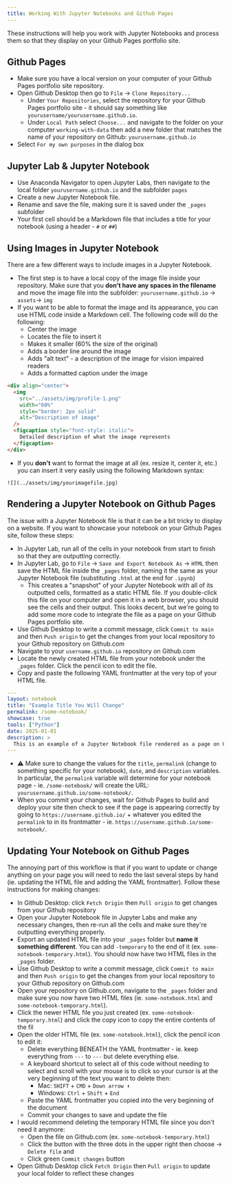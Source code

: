 ```yaml
---
title: Working With Jupyter Notebooks and Github Pages
---
```


These instructions will help you work with Jupyter Notebooks and process them so that they display on your Github Pages portfolio site.

## Github Pages

- Make sure you have a local version on your computer of your Github Pages portfolio site repository.
- Open Github Desktop then go to `File` -> `Clone Repository...`
  - Under `Your Repositories`, select the repository for your Github Pages portfolio site - it should say something like `yourusername/yourusername.github.io`.
  - Under `Local Path` select `Choose...` and navigate to the folder on your computer `working-with-data` then add a new folder that matches the name of your repository on Github: `yourusername.github.io`
- Select `For my own purposes` in the dialog box

## Jupyter Lab & Jupyter Notebook

- Use Anaconda Navigator to open Jupyter Labs, then navigate to the local folder `yourusername.github.io` and the subfolder `pages`
- Create a new Jupyter Notebook file.
- Rename and save the file, making sure it is saved under the `_pages` subfolder
- Your first cell should be a Markdown file that includes a title for your notebook (using a header - `#` or `##`)

## Using Images in Jupyter Notebook

There are a few different ways to include images in a Jupyter Notebook.

- The first step is to have a local copy of the image file inside your repository. Make sure that you **don't have any spaces in the filename** and move the image file into the subfolder: `yourusername.github.io` -> `assets`-> `img`
- If you want to be able to format the image and its appearance, you can use HTML code inside a Markdown cell. The following code will do the following:
  - Center the image
  - Locates the file to insert it
  - Makes it smaller (60% the size of the original)
  - Adds a border line around the image
  - Adds "alt text" - a description of the image for vision impaired readers
  - Adds a formatted caption under the image

```html
<div align="center">
  <img
    src="../assets/img/profile-1.png"
    width="60%"
    style="border: 2px solid"
    alt="Description of image"
  />
  <figcaption style="font-style: italic">
    Detailed description of what the image represents
  </figcaption>
</div>
```

- If you **don't** want to format the image at all (ex. resize it, center it, etc.) you can insert it very easily using the following Markdown syntax:

```
![](../assets/img/yourimagefile.jpg)
```

## Rendering a Jupyter Notebook on Github Pages

The issue with a Jupyter Notebook file is that it can be a bit tricky to display on a website. If you want to showcase your notebook on your Github Pages site, follow these steps:

- In Jupyter Lab, run all of the cells in your notebook from start to finish so that they are outputting correctly.
- In Jupyter Lab, go to `File` -> `Save and Export Notebook As` -> `HTML` then save the HTML file inside the `_pages` folder, naming it the same as your Jupyter Notebook file (substituting `.html` at the end for `.ipynb`)
  - This creates a "snapshot" of your Jupyter Notebook with all of its outputted cells, formatted as a static HTML file. If you double-click this file on your computer and open it in a web browser, you should see the cells and their output. This looks decent, but we're going to add some more code to integrate the file as a page on your Github Pages portfolio site.
- Use Github Desktop to write a commit message, click `Commit to main` and then `Push origin` to get the changes from your local repository to your Github repository on Github.com
- Navigate to your `username.github.io` repository on Github.com
- Locate the newly created HTML file from your notebook under the `_pages` folder. Click the pencil icon to edit the file.
- Copy and paste the following YAML frontmatter at the very top of your HTML file.

```yaml
---
layout: notebook
title: "Example Title You Will Change"
permalink: /some-notebook/
showcase: true
tools: ["Python"]
date: 2025-01-01
description: >
  This is an example of a Jupyter Notebook file rendered as a page on Github Pages.
---
```

- ⚠️ Make sure to change the values for the `title`, `permalink` (change to something specific for your notebook), `date`, and `description` variables. In particular, the `permalink` variable will determine for your notebook page - ie. `/some-notebook/` will create the URL: `yourusername.github.io/some-notebook/`.
- When you commit your changes, wait for Github Pages to build and deploy your site then check to see if the page is appearing correctly by going to `https://username.github.io/` + whatever you edited the `permalink` to in its frontmatter - ie. `https://username.github.io/some-notebook/`.

## Updating Your Notebook on Github Pages

The annoying part of this workflow is that if you want to update or change anything on your page you will need to redo the last several steps by hand (ie. updating the HTML file and adding the YAML frontmatter). Follow these instructions for making changes:

- In Github Desktop: click `Fetch Origin` then `Pull origin` to get changes from your Github repository
- Open your Jupyter Notebook file in Jupyter Labs and make any necessary changes, then re-run all the cells and make sure they're outputting everything properly.
- Export an updated HTML file into your `_pages` folder but **name it something different**. You can add `-temporary` to the end of it (ex. `some-notebook-temporary.html`). You should now have two HTML files in the `_pages` folder.
- Use Github Desktop to write a commit message, click `Commit to main` and then `Push origin` to get the changes from your local repository to your Github repository on Github.com
- Open your repository on Github.com, navigate to the `_pages` folder and make sure you now have two HTML files (ie. `some-notebook.html` and `some-notebook-temporary.html`).
- Click the newer HTML file you just created (ex. `some-notebook-temporary.html`) and click the copy icon <i class="fa-solid fa-copy"></i> to copy the entire contents of the fil
- Open the older HTML file (ex. `some-notebook.html`), click the pencil icon <i class="fa-solid fa-copy"></i> to edit it:
  - Delete everything BENEATH the YAML frontmatter - ie. keep everything from `---` to `---` but delete everything else.
  - A keyboard shortcut to select all of this code without needing to select and scroll with your mouse is to click so your cursor is at the very beginning of the text you want to delete then:
    - Mac: `SHIFT` + `CMD` + `Down arrow ⬇️`
    - Windows: `Ctrl` + `Shift` + `End`
  - Paste the YAML frontmatter you copied into the very beginning of the document
  - Commit your changes to save and update the file
- I would recommend deleting the temporary HTML file since you don't need it anymore:
  - Open the file on Github.com (ex. `some-notebook-temporary.html`)
  - Click the button with the three dots in the upper right then choose -> `Delete file` and
  - Click green `Commit changes` button
- Open Github Desktop click `Fetch Origin` then `Pull origin` to update your local folder to reflect these changes
